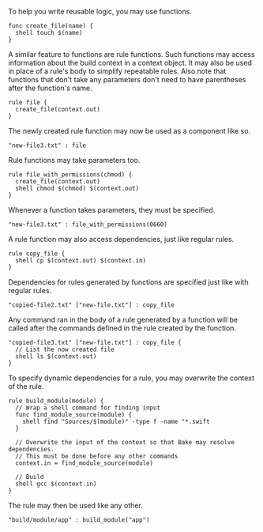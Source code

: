 To help you write reusable logic, you may use functions.

```bake
func create_file(name) {
  shell touch $(name)
}
```

A similar feature to functions are rule functions. Such functions may access information about the build context in a context object. It may also be used in place of a rule's body to simplify repeatable rules. Also note that functions that don't take any parameters don't need to have parentheses after the function's name.

```bake
rule file {
  create_file(context.out)
}
```

The newly created rule function may now be used as a component like so.

```bake
"new-file3.txt" : file
```

Rule functions may take parameters too.

```bake
rule file_with_permissions(chmod) {
  create_file(context.out)
  shell chmod $(chmod) $(context.out)
}
```

Whenever a function takes parameters, they must be specified.

```bake
"new-file3.txt" : file_with_permissions(0660)
```

A rule function may also access dependencies, just like regular rules.

```bake
rule copy_file {
  shell cp $(context.out) $(context.in)
}
```

Dependencies for rules generated by functions are specified just like with regular rules.

```bake
"copied-file2.txt" ["new-file.txt"] : copy_file
```

Any command ran in the body of a rule generated by a function will be called after the commands defined in the rule created by the function.

```bake
"copied-file3.txt" ["new-file.txt"] : copy_file {
  // List the now created file
  shell ls $(context.out)
}
```

To specify dynamic dependencies for a rule, you may overwrite the context of the rule.

```bake
rule build_module(module) {
  // Wrap a shell command for finding input
  func find_module_source(module) {
    shell find "Sources/$(module)" -type f -name "*.swift
  }

  // Overwrite the input of the context so that Bake may resolve dependencies.
  // This must be done before any other commands
  context.in = find_module_source(module)

  // Build
  shell gcc $(context.in)
}
```

The rule may then be used like any other.

```bake
"build/module/app" : build_module("app")
```
